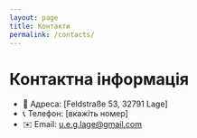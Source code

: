 ```yaml
---
layout: page
title: Контакти
permalink: /contacts/
---
```


# Контактна інформація

- 📍 Адреса: [Feldstraße 53, 32791 Lage]
- 📞 Телефон: [вкажіть номер]
- ✉️ Email: [u.e.g.lage@gmail.com](mailto:u.e.g.lage@gmail.com)
